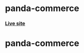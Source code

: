 # panda-commerce

### [Live site](https://programminghero1.github.io/panda-commerce/)
# panda-commerce
